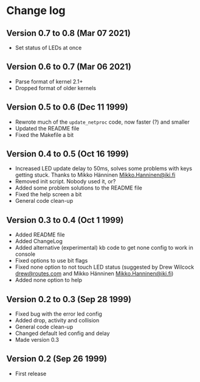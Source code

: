 # Change log

## Version 0.7 to 0.8 (Mar 07 2021)

* Set status of LEDs at once


## Version 0.6 to 0.7 (Mar 06 2021)

* Parse format of kernel 2.1+
* Dropped format of older kernels


## Version 0.5 to 0.6 (Dec 11 1999)

* Rewrote much of the `update_netproc` code, now faster (?) and smaller
* Updated the README file
* Fixed the Makefile a bit


## Version 0.4 to 0.5 (Oct 16 1999)

* Increased LED update delay to 50ms, solves some problems with keys getting
  stuck. Thanks to Mikko Hänninen <Mikko.Hanninen@iki.fi>
* Removed init script. Nobody used it, or?
* Added some problem solutions to the README file
* Fixed the help screen a bit
* General code clean-up


## Version 0.3 to 0.4 (Oct 1 1999)

* Added README file
* Added ChangeLog
* Added alternative (experimental) kb code to get none config to work in console
* Fixed options to use bit flags
* Fixed none option to not touch LED status
  (suggested by Drew Wilcock <drew@routes.com> 
  and Mikko Hänninen <Mikko.Hanninen@iki.fi>)
* Added none option to help


## Version 0.2 to 0.3 (Sep 28 1999)

* Fixed bug with the error led config
* Added drop, activity and collision
* General code clean-up
* Changed default led config and delay
* Made version 0.3


## Version 0.2 (Sep 26 1999)

* First release
